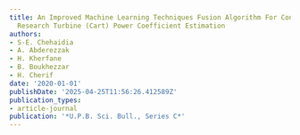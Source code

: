 ```yaml
---
title: An Improved Machine Learning Techniques Fusion Algorithm For Controls Advanced
  Research Turbine (Cart) Power Coefficient Estimation
authors:
- S-E. Chehaidia
- A. Abderezzak
- H. Kherfane
- B. Boukhezzar
- H. Cherif
date: '2020-01-01'
publishDate: '2025-04-25T11:56:26.412589Z'
publication_types:
- article-journal
publication: '*U.P.B. Sci. Bull., Series C*'
---
```

